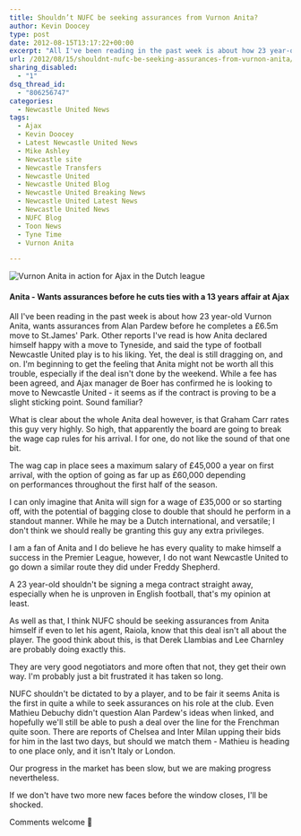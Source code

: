```yaml
---
title: Shouldn’t NUFC be seeking assurances from Vurnon Anita?
author: Kevin Doocey
type: post
date: 2012-08-15T13:17:22+00:00
excerpt: "All I've been reading in the past week is about how 23 year-old Vurnon Anita, wants assurances from Alan Pardew before he completes a £6.5m move to St.James' Park. Other reports I've read.."
url: /2012/08/15/shouldnt-nufc-be-seeking-assurances-from-vurnon-anita/
sharing_disabled:
  - "1"
dsq_thread_id:
  - "806256747"
categories:
  - Newcastle United News
tags:
  - Ajax
  - Kevin Doocey
  - Latest Newcastle United News
  - Mike Ashley
  - Newcastle site
  - Newcastle Transfers
  - Newcastle United
  - Newcastle United Blog
  - Newcastle United Breaking News
  - Newcastle United Latest News
  - Newcastle United News
  - NUFC Blog
  - Toon News
  - Tyne Time
  - Vurnon Anita

---
```

![Vurnon Anita in action for Ajax in the Dutch league](https://www.tynetime.com/wp-content/uploads/2012/08/Vurnon-Anita-Ajax.jpg "Vurnon-Anita-Ajax")

#### Anita - Wants assurances before he cuts ties with a 13 years affair at Ajax

All I've been reading in the past week is about how 23 year-old Vurnon Anita, wants assurances from Alan Pardew before he completes a £6.5m move to St.James' Park. Other reports I've read is how Anita declared himself happy with a move to Tyneside, and said the type of football Newcastle United play is to his liking. Yet, the deal is still dragging on, and on. I'm beginning to get the feeling that Anita might not be worth all this trouble, especially if the deal isn't done by the weekend. While a fee has been agreed, and Ajax manager de Boer has confirmed he is  looking to move to Newcastle United - it seems as if the contract is proving to be a slight sticking point. Sound familiar?

What is clear about the whole Anita deal however, is that Graham Carr rates this guy very highly. So high, that apparently the board are going to break the wage cap rules for his arrival. I for one, do not like the sound of that one bit.

The wag cap in place sees a maximum salary of £45,000 a year on first arrival, with the option of going as far up as £60,000 depending on performances throughout the first half of the season.

I can only imagine that Anita will sign for a wage of £35,000 or so starting off, with the potential of bagging close to double that should he perform in a standout manner. While he may be a Dutch international, and versatile; I don't think we should really be granting this guy any extra privileges.

I am a fan of Anita and I do believe he has every quality to make himself a success in the Premier League, however, I do not want Newcastle United to go down a similar route they did under Freddy Shepherd.

A 23 year-old shouldn't be signing a mega contract straight away, especially when he is unproven in English football, that's my opinion at least.

As well as that, I think NUFC should be seeking assurances from Anita himself if even to let his agent, Raiola, know that this deal isn't all about the player. The good think about this, is that Derek Llambias and Lee Charnley are probably doing exactly this.

They are very good negotiators and more often that not, they get their own way. I'm probably just a bit frustrated it has taken so long.

NUFC shouldn't be dictated to by a player, and to be fair it seems Anita is the first in quite a while to seek assurances on his role at the club. Even Mathieu Debuchy didn't question Alan Pardew's ideas when linked, and hopefully we'll still be able to push a deal over the line for the Frenchman quite soon. There are reports of Chelsea and Inter Milan upping their bids for him in the last two days, but should we match them - Mathieu is heading to one place only, and it isn't Italy or London.

Our progress in the market has been slow, but we are making progress nevertheless.

If we don't have two more new faces before the window closes, I'll be shocked.

Comments welcome 🙂
